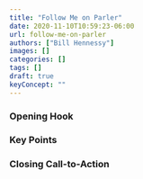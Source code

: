 ```yaml
---
title: "Follow Me on Parler"
date: 2020-11-10T10:59:23-06:00
url: follow-me-on-parler
authors: ["Bill Hennessy"]
images: []
categories: []
tags: []
draft: true
keyConcept: ""
---
```


### Opening Hook

### Key Points

### Closing Call-to-Action
